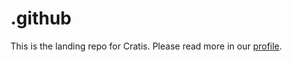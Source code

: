 # .github

This is the landing repo for Cratis.
Please read more in our [profile](./profile/README.md).
